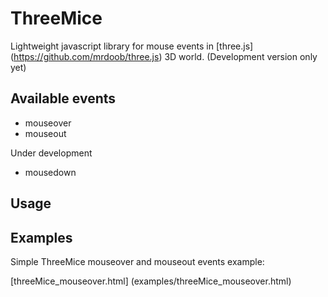 # ThreeMice

Lightweight javascript library for mouse events in [three.js] (https://github.com/mrdoob/three.js) 3D world. (Development version only yet)

## Available events

* mouseover
* mouseout

Under development
* mousedown

## Usage

## Examples

Simple ThreeMice mouseover and mouseout events example:

[threeMice_mouseover.html] (examples/threeMice_mouseover.html)
